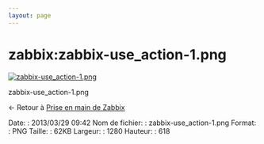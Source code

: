 ```yaml
---
layout: page
---
```


zabbix:zabbix-use\_action-1.png
===============================

[![zabbix-use\_action-1.png](..//assets/media/zabbix/zabbix-use_action-1.png@cache=&w=900&h=434 "zabbix-use_action-1.png")](..//assets/media/zabbix/zabbix-use_action-1.png@cache= "Afficher le fichier original")

zabbix-use\_action-1.png

← Retour à [Prise en main de
Zabbix](../../zabbix/zabbix-use.html "zabbix:zabbix-use")

Date:
:   2013/03/29 09:42
Nom de fichier:
:   zabbix-use\_action-1.png
Format:
:   PNG
Taille:
:   62KB
Largeur:
:   1280
Hauteur:
:   618

